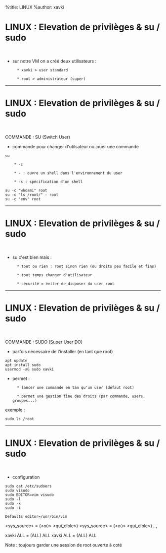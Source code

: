 %title: LINUX
%author: xavki


# LINUX : Elevation de privilèges & su / sudo

<br>

* sur notre VM on a créé deux utilisateurs :

		* xavki > user standard

		* root > administrateur (super)


--------------------------------------------------------------------------------------

# LINUX : Elevation de privilèges & su / sudo


<br>

COMMANDE : SU (Switch User)

* commande pour changer d'utilsateur ou jouer une commande

```
su
```

		* -c 

		* - : ouvre un shell dans l'environnement du user

		* -s : spécification d'un shell

```
su -c "whoami" root
su -c "ls /root/" - root
su -c "env" root
```

--------------------------------------------------------------------------------------

# LINUX : Elevation de privilèges & su / sudo


<br>

* su c'est bien mais : 

		* tout ou rien : root sinon rien (ou droits peu facile et fins)

		* tout temps changer d'utilisateur

		* sécurité = éviter de disposer du user root

--------------------------------------------------------------------------------------

# LINUX : Elevation de privilèges & su / sudo


<br>

COMMANDE : SUDO (Super User DO)


* parfois nécessaire de l'installer (en tant que root)

```
apt update
apt install sudo
usermod -aG sudo xavki
```

* permet :

		* lancer une commande en tan qu'un user (défaut root)

		* permet une gestion fine des droits (par commande, users, groupes...)

exemple :

```
sudo ls /root
```

--------------------------------------------------------------------------------------

# LINUX : Elevation de privilèges & su / sudo


<br>

* configuration

```
sudo cat /etc/sudoers
sudo visudo
sudo EDITOR=vim visudo
sudo -l
sudo -k
sudo -i
```

```
Defaults editor=/usr/bin/vim
```

<qui> <sys_source> = (<où> <qui_cible>) <quoi> 
<qui> <sys_source> = (<où> <qui_cible>) <quoi>, <quoi>, <quoi>

xavki ALL = (ALL) ALL
xavki ALL = (ALL) ALL


Note : toujours garder une session de root ouverte à coté
